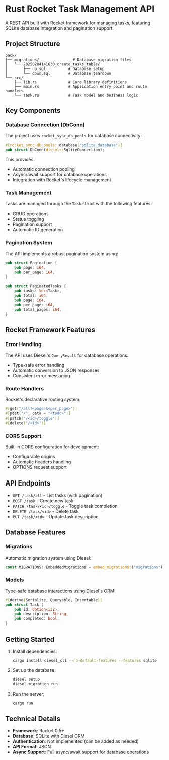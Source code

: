 # Rust Rocket Task Management API

A REST API built with Rocket framework for managing tasks, featuring SQLite database integration and pagination support.

## Project Structure

```
back/
├── migrations/               # Database migration files
│   └── 20250204141630_create_tasks_table/
│       ├── up.sql          # Database setup
│       └── down.sql        # Database teardown
└── src/
    ├── lib.rs              # Core library definitions
    ├── main.rs             # Application entry point and route handlers
    └── task.rs             # Task model and business logic
```

## Key Components

### Database Connection (DbConn)

The project uses `rocket_sync_db_pools` for database connectivity:

```rust
#[rocket_sync_db_pools::database("sqlite_database")]
pub struct DbConn(diesel::SqliteConnection);
```

This provides:
- Automatic connection pooling
- Async/await support for database operations
- Integration with Rocket's lifecycle management

### Task Management

Tasks are managed through the `Task` struct with the following features:
- CRUD operations
- Status toggling
- Pagination support
- Automatic ID generation

### Pagination System

The API implements a robust pagination system using:

```rust
pub struct Pagination {
    pub page: i64,
    pub per_page: i64,
}

pub struct PaginatedTasks {
    pub tasks: Vec<Task>,
    pub total: i64,
    pub page: i64,
    pub per_page: i64,
    pub total_pages: i64,
}
```

## Rocket Framework Features

### Error Handling

The API uses Diesel's `QueryResult` for database operations:
- Type-safe error handling
- Automatic conversion to JSON responses
- Consistent error messaging

### Route Handlers

Rocket's declarative routing system:
```rust
#[get("/all?<page>&<per_page>")]
#[post("/", data = "<todo>")]
#[patch("/<id>/toggle")]
#[delete("/<id>")]
```

### CORS Support

Built-in CORS configuration for development:
- Configurable origins
- Automatic headers handling
- OPTIONS request support

## API Endpoints

- `GET /task/all` - List tasks (with pagination)
- `POST /task` - Create new task
- `PATCH /task/<id>/toggle` - Toggle task completion
- `DELETE /task/<id>` - Delete task
- `PUT /task/<id>` - Update task description

## Database Features

### Migrations

Automatic migration system using Diesel:
```rust
const MIGRATIONS: EmbeddedMigrations = embed_migrations!("migrations");
```

### Models

Type-safe database interactions using Diesel's ORM:
```rust
#[derive(Serialize, Queryable, Insertable)]
pub struct Task {
    pub id: Option<i32>,
    pub description: String,
    pub completed: bool,
}
```

## Getting Started

1. Install dependencies:
   ```bash
   cargo install diesel_cli --no-default-features --features sqlite
   ```

2. Set up the database:
   ```bash
   diesel setup
   diesel migration run
   ```

3. Run the server:
   ```bash
   cargo run
   ```

## Technical Details

- **Framework**: Rocket 0.5+
- **Database**: SQLite with Diesel ORM
- **Authentication**: Not implemented (can be added as needed)
- **API Format**: JSON
- **Async Support**: Full async/await support for database operations
```
